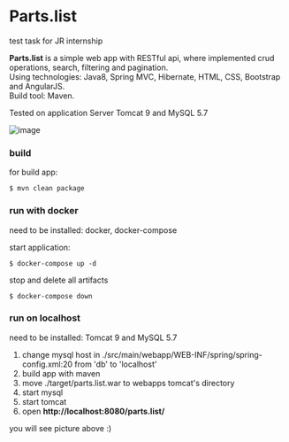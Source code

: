 # Parts.list
test task for JR internship

**Parts.list** is a simple web app with RESTful api, where implemented crud operations, search, filtering and pagination.<br>
Using technologies: Java8, Spring MVC, Hibernate, HTML, CSS, Bootstrap and AngularJS.<br>
Build tool: Maven.


Tested on application Server Tomcat 9 and MySQL 5.7

![image](https://user-images.githubusercontent.com/24511153/48093292-05dcfe00-e220-11e8-89ef-4ba3391a6687.png)

### build
for build app:
```
$ mvn clean package
```
### run with docker
need to be installed: docker, docker-compose

start application:
```
$ docker-compose up -d
```
stop and delete all artifacts
```
$ docker-compose down
```
### run on localhost
need to be installed: Tomcat 9 and MySQL 5.7
1. change mysql host in ./src/main/webapp/WEB-INF/spring/spring-config.xml:20
from 'db' to 'localhost'
2. build app with maven
3. move ./target/parts.list.war to webapps tomcat's directory
4. start mysql
5. start tomcat
6. open **http://localhost:8080/parts.list/**

you will see picture above :)